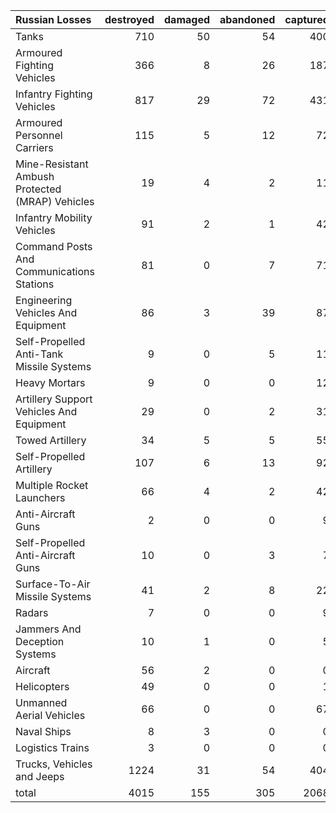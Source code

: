 | Russian Losses                                   |   destroyed |   damaged |   abandoned |   captured |   total |
|:-------------------------------------------------|------------:|----------:|------------:|-----------:|--------:|
| Tanks                                            |         710 |        50 |          54 |        400 |    1214 |
| Armoured Fighting Vehicles                       |         366 |         8 |          26 |        187 |     587 |
| Infantry Fighting Vehicles                       |         817 |        29 |          72 |        431 |    1349 |
| Armoured Personnel Carriers                      |         115 |         5 |          12 |         72 |     204 |
| Mine-Resistant Ambush Protected  (MRAP) Vehicles |          19 |         4 |           2 |         11 |      36 |
| Infantry Mobility Vehicles                       |          91 |         2 |           1 |         42 |     136 |
| Command Posts And Communications Stations        |          81 |         0 |           7 |         71 |     159 |
| Engineering Vehicles And Equipment               |          86 |         3 |          39 |         87 |     215 |
| Self-Propelled Anti-Tank Missile Systems         |           9 |         0 |           5 |         11 |      25 |
| Heavy Mortars                                    |           9 |         0 |           0 |         12 |      21 |
| Artillery Support Vehicles And Equipment         |          29 |         0 |           2 |         31 |      62 |
| Towed Artillery                                  |          34 |         5 |           5 |         55 |      99 |
| Self-Propelled Artillery                         |         107 |         6 |          13 |         92 |     218 |
| Multiple Rocket Launchers                        |          66 |         4 |           2 |         42 |     114 |
| Anti-Aircraft Guns                               |           2 |         0 |           0 |          9 |      11 |
| Self-Propelled Anti-Aircraft Guns                |          10 |         0 |           3 |          7 |      20 |
| Surface-To-Air Missile Systems                   |          41 |         2 |           8 |         22 |      73 |
| Radars                                           |           7 |         0 |           0 |          9 |      16 |
| Jammers And Deception Systems                    |          10 |         1 |           0 |          5 |      16 |
| Aircraft                                         |          56 |         2 |           0 |          0 |      58 |
| Helicopters                                      |          49 |         0 |           0 |          1 |      50 |
| Unmanned Aerial Vehicles                         |          66 |         0 |           0 |         67 |     133 |
| Naval Ships                                      |           8 |         3 |           0 |          0 |      11 |
| Logistics Trains                                 |           3 |         0 |           0 |          0 |       3 |
| Trucks, Vehicles and Jeeps                       |        1224 |        31 |          54 |        404 |    1713 |
| total                                            |        4015 |       155 |         305 |       2068 |    6543 |